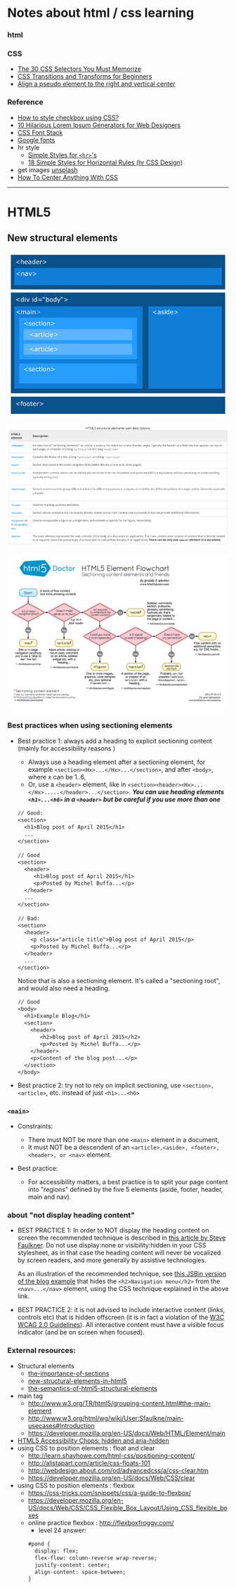 # Notes about html / css learning

### html

### CSS
- [The 30 CSS Selectors You Must Memorize](https://code.tutsplus.com/tutorials/the-30-css-selectors-you-must-memorize--net-16048)
- [CSS Transitions and Transforms for Beginners](https://robots.thoughtbot.com/transitions-and-transforms)
- [Align a pseudo element to the right and vertical center](https://stackoverflow.com/questions/30055459/align-a-pseudo-element-to-the-right-and-vertical-center)

### Reference
- [How to style checkbox using CSS?](http://stackoverflow.com/questions/4148499/how-to-style-checkbox-using-css)
- [10 Hilarious Lorem Ipsum Generators for Web Designers](http://theultralinx.com/2013/08/10-hilarious-lorem-ipsum-generators-web-designers/)
- [CSS Font Stack](http://www.cssfontstack.com/)
- [Google fonts](https://fonts.google.com/)
- hr style
  - [Simple Styles for ```<hr>```'s](https://css-tricks.com/examples/hrs/)
  - [18 Simple Styles for Horizontal Rules (hr CSS Design)](https://codepen.io/ibrahimjabbari/pen/ozinB)
- get images [unsplash](https://source.unsplash.com/)
- [How To Center Anything With CSS](https://codemyviews.com/blog/how-to-center-anything-with-css)


---
# HTML5
## New structural elements

![html5_StructuringElements](html5_StructuringElements.jpg)

![html5_StructuringElements_description](html5_StructuringElements_description.JPG)

![html5-sectioning-flowchart](html5-sectioning-flowchart.png)

### Best practices when using sectioning elements
- Best practice 1: always add a heading to explicit sectioning content (mainly for accessibility reasons )
  - Always use a heading element after a sectioning element, for example `<section><Hx>...</Hx>...</section>`, and after `<body>`, where x can be 1..6,
  - Or, use a `<header>` element, like in `<section><header><Hx>...</Hx>.....</header>...</section>`. **_You can use heading elements `<h1>...<h6>` in a `<header>` but be careful if you use more than one_**
  ```
  // Good:
  <section>
    <h1>Blog post of April 2015</h1>
    ...
  </section>
  
  // Good
  <section>
    <header>
       <h1>Blog post of April 2015</h1>
       <p>Posted by Michel Buffa...</p>
    </header>
    ...
  </section>
  
  // Bad:
  <section>
    <header>
      <p class="article title">Blog post of April 2015</p>
      <p>Posted by Michel Buffa...</p>
    </header>
    ...
  </section>
  ```
  
  Notice that <body> is also a sectioning element. It's called a "sectioning root", and would also need a heading.
  ```
  // Good
  <body>
    <h1>Example Blog</h1>
    <section>
      <header>
         <h2>Blog post of April 2015</h2>
         <p>Posted by Michel Buffa...</p>
      </header>
      <p>Content of the blog post...</p>
    </section>
  </body>
  ```
  
- Best practice 2: try not to rely on implicit sectioning, use `<section>, <article>`, etc. instead of just `<h1>...<h6>`

### `<main>`
- Constraints:
  - There must NOT be more than one `<main>` element in a document,
  - It must NOT be a descendent of an `<article>,<aside>, <footer>, <header>, or <nav>` element.
  
- Best practice:
  - For accessibility matters, a best practice is to split your page content into "regions" defined by the five 5 elements (aside, footer, header, main and nav).
  
### about "not display heading content"
- BEST PRACTICE 1: In order to NOT display the heading content on screen  the recommended technique  is described in [this article by Steve Faulkner](https://developer.paciellogroup.com/blog/2012/05/html5-accessibility-chops-hidden-and-aria-hidden/). Do not use display:none or visibility:hidden in your CSS stylesheet, as in that case the heading content will never be vocalized by screen readers, and more generally by assistive technologies. 

  As an illustration of the recommended technique, see [this JSBin version of the blog example](http://jsbin.com/savabo/edit?html,css,output) that hides the `<h2>Navigation menu</h2>` from the `<nav>...</nav>` element, using the CSS technique explained in the above link.
  
- BEST PRACTICE 2: it is not advised to include interactive content (links, controls etc) that is hidden offscreen (it is in fact a violation of the [W3C WCAG 2.0 Guidelines](http://www.w3.org/TR/WCAG20/)). All interactive content must have a visible focus indicator (and be on screen when focused).

### External resources:
- Structural elements
  - [the-importance-of-sections](http://coding.smashingmagazine.com/2013/01/18/the-importance-of-sections/)
  - [new-structural-elements-in-html5](https://dev.opera.com/articles/new-structural-elements-in-html5/)
  - [the-semantics-of-html5-structural-elements](http://colinaut.com/2009/10/15/the-semantics-of-html5-structural-elements/)
- main tag
  - http://www.w3.org/TR/html5/grouping-content.html#the-main-element
  - http://www.w3.org/html/wg/wiki/User:Sfaulkne/main-usecases#Introduction
  - https://developer.mozilla.org/en-US/docs/Web/HTML/Element/main
- [HTML5 Accessibility Chops: hidden and aria-hidden](https://developer.paciellogroup.com/blog/2012/05/html5-accessibility-chops-hidden-and-aria-hidden/)
- using CSS to position elements : float and clear
  - http://learn.shayhowe.com/html-css/positioning-content/
  - http://alistapart.com/article/css-floats-101
  - http://webdesign.about.com/od/advancedcss/a/css-clear.htm
  - https://developer.mozilla.org/en-US/docs/Web/CSS/clear
- using CSS to position elements : flexbox
  - https://css-tricks.com/snippets/css/a-guide-to-flexbox/
  - https://developer.mozilla.org/en-US/docs/Web/CSS/CSS_Flexible_Box_Layout/Using_CSS_flexible_boxes
  - online practice flexbox : http://flexboxfroggy.com/
    - level 24 answer:
    ```
    #pond {
      display: flex;
      flex-flow: column-reverse wrap-reverse;
      justify-content: center;
      align-content: space-between;
    }
    ```
